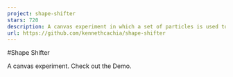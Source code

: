 ```yaml
---
project: shape-shifter
stars: 720
description: A canvas experiment in which a set of particles is used to render different shapes based on the user's input. It supports multiple modes: text, countdown, time and icons.
url: https://github.com/kennethcachia/shape-shifter
---
```


#Shape Shifter

A canvas experiment. Check out the Demo.
